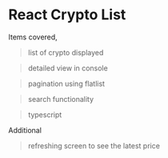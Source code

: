 # React Crypto List

Items covered, 

> list of crypto displayed

> detailed view in console

> pagination using flatlist

> search functionality

> typescript

Additional

> refreshing screen to see the latest price
